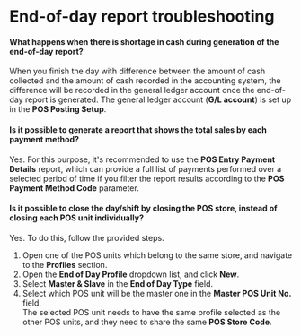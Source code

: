 # End-of-day report troubleshooting

#### What happens when there is shortage in cash during generation of the end-of-day report?

When you finish the day with difference between the amount of cash collected and the amount of cash recorded in the accounting system, the difference will be recorded in the general ledger account once the end-of-day report is generated. The general ledger account (**G/L account**) is set up in the **POS Posting Setup**. 

#### Is it possible to generate a report that shows the total sales by each payment method?

Yes. For this purpose, it's recommended to use the **POS Entry Payment Details** report, which can provide a full list of payments performed over a selected period of time if you filter the report results according to the **POS Payment Method Code** parameter.

#### Is it possible to close the day/shift by closing the POS store, instead of closing each POS unit individually?

Yes. To do this, follow the provided steps.

1. Open one of the POS units which belong to the same store, and navigate to the **Profiles** section. 
2. Open the **End of Day Profile** dropdown list, and click **New**.
3. Select **Master & Slave** in the **End of Day Type** field.
4. Select which POS unit will be the master one in the **Master POS Unit No.** field.      
   The selected POS unit needs to have the same profile selected as the other POS units, and they need to share the same **POS Store Code**.